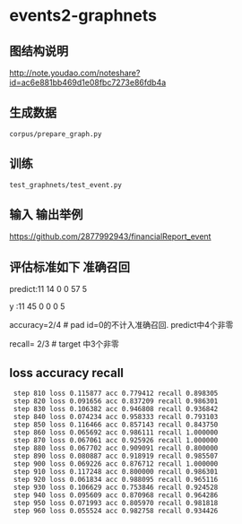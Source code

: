 # events2-graphnets


## 图结构说明

http://note.youdao.com/noteshare?id=ac6e881bb469d1e08fbc7273e86fdb4a

## 生成数据

```corpus/prepare_graph.py```

## 训练 

```test_graphnets/test_event.py```

## 输入 输出举例

https://github.com/2877992943/financialReport_event

## 评估标准如下 准确召回

predict:11  14  0  0  57  5

y      :11  45  0  0  0   5

accuracy=2/4 # pad id=0的不计入准确召回. predict中4个非零

recall= 2/3   # target 中3个非零

## loss accuracy recall

```
 step 810 loss 0.115877 acc 0.779412 recall 0.898305
 step 820 loss 0.091656 acc 0.837209 recall 0.986301
 step 830 loss 0.106382 acc 0.946808 recall 0.936842
 step 840 loss 0.074234 acc 0.958333 recall 0.793103
 step 850 loss 0.116466 acc 0.857143 recall 0.843750
 step 860 loss 0.065692 acc 0.986111 recall 1.000000
 step 870 loss 0.067061 acc 0.925926 recall 1.000000
 step 880 loss 0.067702 acc 0.909091 recall 0.800000
 step 890 loss 0.080887 acc 0.918919 recall 0.985507
 step 900 loss 0.069226 acc 0.876712 recall 1.000000
 step 910 loss 0.117248 acc 0.800000 recall 0.986301
 step 920 loss 0.061834 acc 0.988095 recall 0.965116
 step 930 loss 0.106629 acc 0.753846 recall 0.924528
 step 940 loss 0.095609 acc 0.870968 recall 0.964286
 step 950 loss 0.071993 acc 0.805970 recall 0.981818
 step 960 loss 0.055524 acc 0.982758 recall 0.934426
 ```

